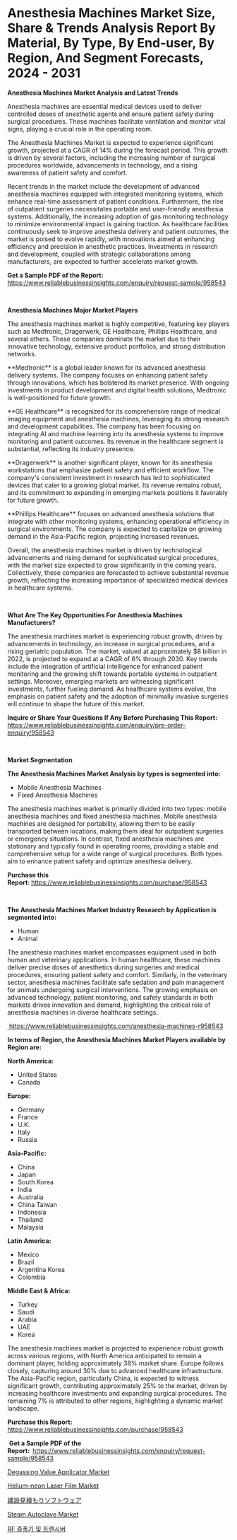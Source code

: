 <p><h1>Anesthesia Machines Market Size, Share & Trends Analysis Report By Material, By Type, By End-user, By Region, And Segment Forecasts, 2024 - 2031</h1></p><p><strong>Anesthesia Machines Market Analysis and Latest Trends</strong></p>
<p><p>Anesthesia machines are essential medical devices used to deliver controlled doses of anesthetic agents and ensure patient safety during surgical procedures. These machines facilitate ventilation and monitor vital signs, playing a crucial role in the operating room.</p><p>The Anesthesia Machines Market is expected to experience significant growth, projected at a CAGR of 14% during the forecast period. This growth is driven by several factors, including the increasing number of surgical procedures worldwide, advancements in technology, and a rising awareness of patient safety and comfort. </p><p>Recent trends in the market include the development of advanced anesthesia machines equipped with integrated monitoring systems, which enhance real-time assessment of patient conditions. Furthermore, the rise of outpatient surgeries necessitates portable and user-friendly anesthesia systems. Additionally, the increasing adoption of gas monitoring technology to minimize environmental impact is gaining traction. As healthcare facilities continuously seek to improve anesthesia delivery and patient outcomes, the market is poised to evolve rapidly, with innovations aimed at enhancing efficiency and precision in anesthetic practices. Investments in research and development, coupled with strategic collaborations among manufacturers, are expected to further accelerate market growth.</p></p>
<p><strong>Get a Sample PDF of the Report:&nbsp;</strong> <a href="https://www.reliablebusinessinsights.com/enquiry/request-sample/958543">https://www.reliablebusinessinsights.com/enquiry/request-sample/958543</a></p>
<p>&nbsp;</p>
<p><strong>Anesthesia Machines Major Market Players</strong></p>
<p><p>The anesthesia machines market is highly competitive, featuring key players such as Medtronic, Dragerwerk, GE Healthcare, Phillips Healthcare, and several others. These companies dominate the market due to their innovative technology, extensive product portfolios, and strong distribution networks.</p><p>**Medtronic** is a global leader known for its advanced anesthesia delivery systems. The company focuses on enhancing patient safety through innovations, which has bolstered its market presence. With ongoing investments in product development and digital health solutions, Medtronic is well-positioned for future growth.</p><p>**GE Healthcare** is recognized for its comprehensive range of medical imaging equipment and anesthesia machines, leveraging its strong research and development capabilities. The company has been focusing on integrating AI and machine learning into its anesthesia systems to improve monitoring and patient outcomes. Its revenue in the healthcare segment is substantial, reflecting its industry presence.</p><p>**Dragerwerk** is another significant player, known for its anesthesia workstations that emphasize patient safety and efficient workflow. The company's consistent investment in research has led to sophisticated devices that cater to a growing global market. Its revenue remains robust, and its commitment to expanding in emerging markets positions it favorably for future growth.</p><p>**Phillips Healthcare** focuses on advanced anesthesia solutions that integrate with other monitoring systems, enhancing operational efficiency in surgical environments. The company is expected to capitalize on growing demand in the Asia-Pacific region, projecting increased revenues.</p><p>Overall, the anesthesia machines market is driven by technological advancements and rising demand for sophisticated surgical procedures, with the market size expected to grow significantly in the coming years. Collectively, these companies are forecasted to achieve substantial revenue growth, reflecting the increasing importance of specialized medical devices in healthcare systems.</p></p>
<p>&nbsp;</p>
<p><strong>What Are The Key Opportunities For Anesthesia Machines Manufacturers?</strong></p>
<p><p>The anesthesia machines market is experiencing robust growth, driven by advancements in technology, an increase in surgical procedures, and a rising geriatric population. The market, valued at approximately $8 billion in 2022, is projected to expand at a CAGR of 6% through 2030. Key trends include the integration of artificial intelligence for enhanced patient monitoring and the growing shift towards portable systems in outpatient settings. Moreover, emerging markets are witnessing significant investments, further fueling demand. As healthcare systems evolve, the emphasis on patient safety and the adoption of minimally invasive surgeries will continue to shape the future of this market.</p></p>
<p><strong>Inquire or Share Your Questions If Any Before Purchasing This Report:</strong> <a href="https://www.reliablebusinessinsights.com/enquiry/pre-order-enquiry/958543">https://www.reliablebusinessinsights.com/enquiry/pre-order-enquiry/958543</a></p>
<p>&nbsp;</p>
<p><strong>Market Segmentation</strong></p>
<p><strong>The Anesthesia Machines Market Analysis by types is segmented into:</strong></p>
<p><ul><li>Mobile Anesthesia Machines</li><li>Fixed Anesthesia Machines</li></ul></p>
<p><p>The anesthesia machines market is primarily divided into two types: mobile anesthesia machines and fixed anesthesia machines. Mobile anesthesia machines are designed for portability, allowing them to be easily transported between locations, making them ideal for outpatient surgeries or emergency situations. In contrast, fixed anesthesia machines are stationary and typically found in operating rooms, providing a stable and comprehensive setup for a wide range of surgical procedures. Both types aim to enhance patient safety and optimize anesthesia delivery.</p></p>
<p><strong>Purchase this Report:&nbsp;</strong><a href="https://www.reliablebusinessinsights.com/purchase/958543">https://www.reliablebusinessinsights.com/purchase/958543</a></p>
<p>&nbsp;</p>
<p><strong>The Anesthesia Machines Market Industry Research by Application is segmented into:</strong></p>
<p><ul><li>Human</li><li>Animal</li></ul></p>
<p><p>The anesthesia machines market encompasses equipment used in both human and veterinary applications. In human healthcare, these machines deliver precise doses of anesthetics during surgeries and medical procedures, ensuring patient safety and comfort. Similarly, in the veterinary sector, anesthesia machines facilitate safe sedation and pain management for animals undergoing surgical interventions. The growing emphasis on advanced technology, patient monitoring, and safety standards in both markets drives innovation and demand, highlighting the critical role of anesthesia machines in diverse healthcare settings.</p></p>
<p><a href="https://www.reliablebusinessinsights.com/anesthesia-machines-r958543">&nbsp;https://www.reliablebusinessinsights.com/anesthesia-machines-r958543</a></p>
<p><strong>In terms of Region, the Anesthesia Machines Market Players available by Region are:</strong></p>
<p>
    <p> <strong> North America: </strong>
        <ul>
            <li>United States</li>
            <li>Canada</li>
        </ul>
        </p> 
    <p> <strong> Europe: </strong>
        <ul>
            <li>Germany</li>
            <li>France</li>
            <li>U.K.</li>
            <li>Italy</li>
            <li>Russia</li>
        </ul>
        </p> 
    <p> <strong> Asia-Pacific: </strong>
        <ul>
            <li>China</li>
            <li>Japan</li>
            <li>South Korea</li>
            <li>India</li>
            <li>Australia</li>
            <li>China Taiwan</li>
            <li>Indonesia</li>
            <li>Thailand</li>
            <li>Malaysia</li>
        </ul>
        </p> 
    <p> <strong> Latin America: </strong>
        <ul>
            <li>Mexico</li>
            <li>Brazil</li>
            <li>Argentina Korea</li>
            <li>Colombia</li>
        </ul>
        </p> 
    <p> <strong> Middle East & Africa: </strong>
        <ul>
            <li>Turkey</li>
            <li>Saudi</li>
            <li>Arabia</li>
            <li>UAE</li>
            <li>Korea</li>
        </ul>
    </p>
    </p>
<p><p>The anesthesia machines market is projected to experience robust growth across various regions, with North America anticipated to remain a dominant player, holding approximately 38% market share. Europe follows closely, capturing around 30% due to advanced healthcare infrastructure. The Asia-Pacific region, particularly China, is expected to witness significant growth, contributing approximately 25% to the market, driven by increasing healthcare investments and expanding surgical procedures. The remaining 7% is attributed to other regions, highlighting a dynamic market landscape.</p></p>
<p><strong>Purchase this Report: </strong><a href="https://www.reliablebusinessinsights.com/purchase/958543">https://www.reliablebusinessinsights.com/purchase/958543</a></p>
<p>&nbsp;<strong>Get a Sample PDF of the Report:&nbsp;&nbsp;</strong><a href="https://www.reliablebusinessinsights.com/enquiry/request-sample/958543">https://www.reliablebusinessinsights.com/enquiry/request-sample/958543</a></p>
<p><strong></strong></p>
<p><p><a href="https://www.linkedin.com/pulse/analyzing-degassing-valve-applicator-market-dynamics-fvkme?trackingId=nXqjVqlfRV%2BTAxiVfV8ocw%3D%3D">Degassing Valve Applicator Market</a></p><p><a href="https://github.com/WayneHopkins413/Market-Research-Report-List-1/blob/main/helium-neon-laser-film-market.md">Helium-neon Laser Film Market</a></p><p><a href="https://medium.com/@marlanamarvn/construction-estimation-software-market-%E3%81%AF-%E3%82%B3%E3%82%B9%E3%83%88%E7%AE%A1%E7%90%86%E3%81%A8%E5%8A%B9%E7%8E%87%E5%90%91%E4%B8%8A%E3%82%92%E5%84%AA%E5%85%88%E3%81%97%E3%81%BE%E3%81%99-%E3%81%95%E3%82%89%E3%81%AB-%E5%A0%B1%E5%91%8A%E6%9B%B8%E3%81%AF%E5%B8%82%E5%A0%B4%E3%81%AE%E9%9C%80%E8%A6%81%E9%9D%A2%E3%81%A8%E4%BE%9B%E7%B5%A6%E9%9D%A2%E3%81%AE%E4%B8%A1%E6%96%B9%E3%82%92%E3%82%AB%E3%83%90%E3%83%BC%E3%81%97%E3%81%A6%E3%81%84%E3%81%BE%E3%81%99-1c3d6048f0b2">建設見積もりソフトウェア</a></p><p><a href="https://github.com/alesiasc0na/Market-Research-Report-List-1/blob/main/steam-autoclave-market.md">Steam Autoclave Market</a></p><p><a href="https://medium.com/@nikki.bettison/%EC%A7%80%EC%97%AD-%EB%B0%8F-%EA%B8%80%EB%A1%9C%EB%B2%8C-%ED%8A%B8%EB%A0%8C%EB%93%9C%EA%B0%80-rf-%EC%95%B0%ED%94%84-%EB%B0%8F-%ED%8A%B8%EB%9E%9C%EC%8B%9C%EB%B2%84-%EC%8B%9C%EC%9E%A5-2024-2031%EB%85%84-%EC%97%90-%EC%96%B4%EB%96%A4-%EC%98%81%ED%96%A5%EC%9D%84-%EB%AF%B8%EC%B9%98%EA%B3%A0-%EC%9E%88%EC%8A%B5%EB%8B%88%EA%B9%8C-ef9dee06d14e">RF 증폭기 및 트랜시버</a></p></p>